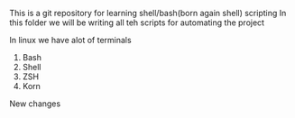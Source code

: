 This is a git repository for learning shell/bash(born again shell) scripting 
In this folder we will be writing all teh scripts for automating the project

In linux we have alot of terminals
1. Bash
2. Shell
3. ZSH
4. Korn

New changes 
